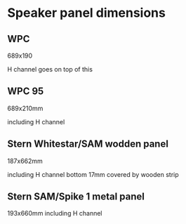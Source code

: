 # Speaker panel dimensions

## WPC 

689x190 

H channel goes on top of this

## WPC 95

689x210mm

including H channel

## Stern Whitestar/SAM wodden panel

187x662mm 

including H channel
bottom 17mm covered by wooden strip

## Stern SAM/Spike 1 metal panel

193x660mm
including H channel
